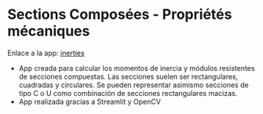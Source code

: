 # Sections Composées - Propriétés mécaniques
Enlace a la app: [inerties](https://inerties.streamlit.app/)
- App creada para calcular los momentos de inercia y módulos resistentes de secciones compuestas.
Las secciones suelen ser rectangulares, cuadradas y circulares. Se pueden representar asimismo secciones de tipo C o U como combinación de secciones rectangulares macizas.
- App realizada gracias a Streamlit y OpenCV
